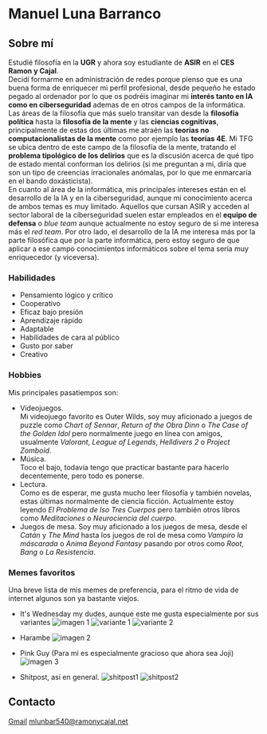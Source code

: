 # Manuel Luna Barranco
## Sobre mí
Estudié filosofía en la **UGR** y ahora soy estudiante de **ASIR** en el **CES Ramon y Cajal**.  
Decidí formarme en administración de redes porque pienso que es una buena forma de enriquecer mi perfil profesional, desde pequeño he estado pegado al ordenador por lo que os podréis imaginar mi **interés tanto en IA como en ciberseguridad** ademas de en otros campos de la informática.  
Las áreas de la filosofía que más suelo transitar van desde la **filosofía política** hasta la **filosofía de la mente** y las **ciencias cognitivas**, principalmente de estas dos últimas me atraén las **teorías no computacionalistas de la mente** como por ejemplo las **teorías 4E**. Mi TFG se ubica dentro de este campo de la filosofía de la mente, tratando el **problema tipológico de los delirios** que es la discusión acerca de qué tipo de estado mental conforman los delirios (si me preguntan a mi, diría que son un tipo de creencias irracionales anómalas, por lo que me enmarcaría en el bando doxásticista).  
En cuanto al área de la informática, mis principales intereses están en el desarrollo de la IA y en la ciberseguridad, aunque mi conocimiento acerca de ambos temas es muy limitado. Aquellos que cursan ASIR y acceden al sector laboral de la ciberseguridad suelen estar empleados en el **equipo de defensa** o _blue team_ aunque actualmente no estoy seguro de si me interesa más el _red team_. Por otro lado, el desarrollo de la IA me interesa más por la parte filosófica que por la parte informática, pero estoy seguro de que aplicar a ese campo conocimientos informáticos sobre el tema sería muy enriquecedor (y viceversa).
### Habilidades
- Pensamiento lógico y crítico
- Cooperativo
- Eficaz bajo presión
- Aprendizaje rápido
- Adaptable
- Habilidades de cara al público
- Gusto por saber
- Creativo
### Hobbies
Mis principales pasatiempos son:  
- Videojuegos.  
  Mi videojuego favorito es Outer Wilds, soy muy aficionado a juegos de puzzle como _Chart of Sennar_, _Return of the Obra Dinn_ o _The Case of the Golden Idol_ pero normalmente juego en línea con amigos, usualmente _Valorant_, _League of Legends_, _Helldivers 2_ o _Project Zomboid_.  
- Música.  
  Toco el bajo, todavía tengo que practicar bastante para hacerlo decentemente, pero todo es ponerse.  
- Lectura.  
  Como es de esperar, me gusta mucho leer filosofía y también novelas, estas últimas normalmente de ciencia ficción. Actualmente estoy leyendo _El Problema de lso Tres Cuerpos_ pero también otros libros como _Meditaciones_ o _Neurociencia del cuerpo_.
- Juegos de mesa.
  Soy muy aficionado a los juegos de mesa, desde el _Catán_ y _The Mind_ hasta los juegos de rol de mesa como _Vampiro la máscarada_ o _Anima Beyond Fantasy_ pasando por otros como _Root_, _Bang_ o _La Resistencia_.
### Memes favoritos
Una breve lista de mis memes de preferencia, para el ritmo de vida de internet algunos son ya bastante viejos.

- It's Wednesday my dudes, aunque este me gusta especialmente por sus variantes ![imagen 1](https://imgs.search.brave.com/LZd3ely3qbRDPJF-6lYHKkYK9WcmOFzu3o2Dumj04ZY/rs:fit:860:0:0:0/g:ce/aHR0cHM6Ly9pLmV0/c3lzdGF0aWMuY29t/LzIwMDIzODIwL3Iv/aWwvYzVkODZjLzI5/MzMwNjc2OTcvaWxf/NjAweDYwMC4yOTMz/MDY3Njk3X3QwNDcu/anBn) ![variante 1](https://imgs.search.brave.com/tPGGcdXzEEStGVZbOzq5Foizb5T1UZL-zyJ9iyYjiAA/rs:fit:860:0:0:0/g:ce/aHR0cHM6Ly9wcmV2/aWV3LnJlZGQuaXQv/aXQtaXMtd2VkbmVz/ZGF5LXYwLWk4dnAz/MGE0dHBpZDEuanBl/Zz93aWR0aD02NDAm/Y3JvcD1zbWFydCZh/dXRvPXdlYnAmcz1l/M2ZmNzhlNWE4ZmRj/YThhNTMwZWJhMzg4/NTllNmEzZjYzN2Y2/ZDE0) ![variante 2](https://imgs.search.brave.com/7VICE-vODHiovRsMZA-JZyHjRB52TqpGof-YTSIBEoU/rs:fit:860:0:0:0/g:ce/aHR0cHM6Ly9pLmV0/c3lzdGF0aWMuY29t/LzkzNjk1NDkvci9p/bC8yOTkzZWEvNDU3/NzUxNzA0Mi9pbF82/MDB4NjAwLjQ1Nzc1/MTcwNDJfY3YzYS5q/cGc)
- Harambe
  ![imagen 2](https://imgs.search.brave.com/X_4LzPVgG9tORj9An9qtB5NxYLgRRx_QzdPexe_xkMY/rs:fit:860:0:0:0/g:ce/aHR0cHM6Ly9pY2hl/Zi5iYmNpLmNvLnVr/L2FjZS9zdGFuZGFy/ZC85NzYvY3BzcHJv/ZHBiLzE4RjAvcHJv/ZHVjdGlvbi9fOTMw/NDgzNjBfaGkwMzMy/MjU3NzMuanBn)
- Pink Guy (Para mi es especialmente gracioso que ahora sea Joji) ![imagen 3](https://imgs.search.brave.com/ENnqydT_-DAuEsoie9ei69E5qz7OVZe5mhF-cBm6uF4/rs:fit:860:0:0:0/g:ce/aHR0cHM6Ly9hc3Nl/dHMuY2FwaXRhbGZt/LmNvbS8yMDIwLzQw/L2lzLWpvamktcGlu/ay1ndXktYXJlLXRo/ZXktdGhlLXNhbWUt/cGVyc29uLTE2MDIw/Nzc5MTEtdmlldy0w/LmpwZw)

- Shitpost, así en general. ![shitpost1](https://imgs.search.brave.com/Gjz75Ou3J8BzLtTOthtNirngyEdQeK1oMPz0XdwHBuU/rs:fit:860:0:0:0/g:ce/aHR0cHM6Ly9pLnJl/ZGQuaXQvZXN3bHo3/bTl5Y3JkMS5qcGVn)
  ![shitpost2](https://imgs.search.brave.com/IoZkqj4G6TTvSrWXFven12CA3sQif82XQiEC8GcgrUw/rs:fit:860:0:0:0/g:ce/aHR0cHM6Ly9pbWFn/ZXMzLm1lbWVkcm9p/ZC5jb20vaW1hZ2Vz/L1VQTE9BREVENzc1/LzYwOWM5ZmY2MTcz/N2UuanBlZw)

## Contacto
[Gmail](https://www.google.com/intl/es/gmail/about/) mlunbar540@ramonycajal.net
